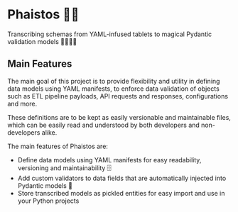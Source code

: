 # Phaistos 🐍📜

Transcribing schemas from YAML-infused tablets to magical Pydantic validation models 🧙‍♂️🧙‍♀️

## Main Features

The main goal of this project is to provide flexibility and utility in defining data models using YAML manifests,
to enforce data validation of objects such as ETL pipeline payloads, API requests and responses, configurations and more.

These definitions are to be kept as easily versionable and maintainable files, which can be easily read and understood by
both developers and non-developers alike.

The main features of Phaistos are:

* Define data models using YAML manifests for easy readability, versioning and maintainability 🗄️
* Add custom validators to data fields that are automatically injected into Pydantic models 💉
* Store transcribed models as pickled entities for easy import and use in your Python projects
